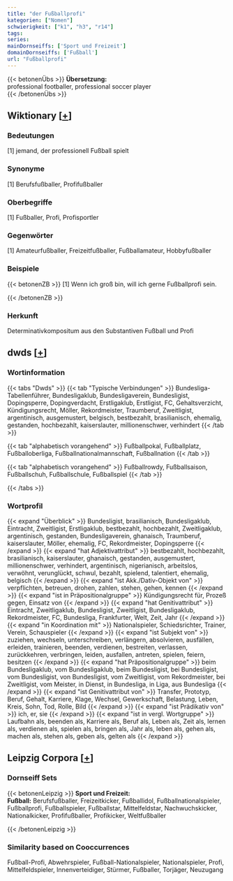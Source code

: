 ```yaml
---
title: "der Fußballprofi"
kategorien: ["Nomen"]
schwierigkeit: ["k1", "h3", "r14"]
tags:
series:
mainDornseiffs: ['Sport und Freizeit']
domainDornseiffs: ['Fußball']
url: "Fußballprofi"
---
```


{{< betonenÜbs >}}
**Übersetzung:**  
professional footballer, professional soccer player  
{{< /betonenÜbs >}}

## Wiktionary [[+](https://de.wiktionary.org/wiki/Fußballprofi)]

### Bedeutungen
[1] jemand, der professionell Fußball spielt  

### Synonyme
[1] Berufsfußballer, Profifußballer  

### Oberbegriffe
[1] Fußballer, Profi, Profisportler  

### Gegenwörter
[1] Amateurfußballer, Freizeitfußballer, Fußballamateur, Hobbyfußballer  

### Beispiele
{{< betonenZB >}}
[1] Wenn ich groß bin, will ich gerne Fußballprofi sein.  

{{< /betonenZB >}}
### Herkunft
Determinativkompositum aus den Substantiven Fußball und Profi  



## dwds [[+](https://www.dwds.de/wb/Fußballprofi)]

### Wortinformation
{{< tabs "Dwds" >}}
{{< tab "Typische Verbindungen" >}}
Bundesliga-Tabellenführer, Bundesligaklub, Bundesligaverein, Bundesligist, Dopingsperre, Dopingverdacht, Erstligaklub, Erstligist, FC, Gehaltsverzicht, Kündigungsrecht, Möller, Rekordmeister, Traumberuf, Zweitligist, argentinisch, ausgemustert, belgisch, bestbezahlt, brasilianisch, ehemalig, gestanden, hochbezahlt, kaiserslauter, millionenschwer, verhindert
{{< /tab >}}

{{< tab "alphabetisch vorangehend" >}}
Fußballpokal, Fußballplatz, Fußballoberliga, Fußballnationalmannschaft, Fußballnation
{{< /tab >}}

{{< tab "alphabetisch vorangehend" >}}
Fußballrowdy, Fußballsaison, Fußballschuh, Fußballschule, Fußballspiel
{{< /tab >}}

{{< /tabs >}}

### Wortprofil
{{< expand "Überblick" >}} Bundesligist, brasilianisch, Bundesligaklub, Eintracht, Zweitligist, Erstligaklub, bestbezahlt, hochbezahlt, Zweitligaklub, argentinisch, gestanden, Bundesligaverein, ghanaisch, Traumberuf, kaiserslauter, Möller, ehemalig, FC, Rekordmeister, Dopingsperre {{< /expand >}}
{{< expand "hat Adjektivattribut" >}} bestbezahlt, hochbezahlt, brasilianisch, kaiserslauter, ghanaisch, gestanden, ausgemustert, millionenschwer, verhindert, argentinisch, nigerianisch, arbeitslos, verwöhnt, verunglückt, schwul, bezahlt, spielend, talentiert, ehemalig, belgisch {{< /expand >}}
{{< expand "ist Akk./Dativ-Objekt von" >}} verpflichten, betreuen, drohen, zahlen, stehen, gehen, kennen {{< /expand >}}
{{< expand "ist in Präpositionalgruppe" >}} Kündigungsrecht für, Prozeß gegen, Einsatz von {{< /expand >}}
{{< expand "hat Genitivattribut" >}} Eintracht, Zweitligaklub, Bundesligist, Zweitligist, Bundesligaklub, Rekordmeister, FC, Bundesliga, Frankfurter, Welt, Zeit, Jahr {{< /expand >}}
{{< expand "in Koordination mit" >}} Nationalspieler, Schiedsrichter, Trainer, Verein, Schauspieler {{< /expand >}}
{{< expand "ist Subjekt von" >}} zuziehen, wechseln, unterschreiben, verlängern, absolvieren, ausfällen, erleiden, trainieren, beenden, verdienen, bestreiten, verlassen, zurückkehren, verbringen, leiden, ausfallen, antreten, spielen, feiern, besitzen {{< /expand >}}
{{< expand "hat Präpositionalgruppe" >}} beim Bundesligaklub, vom Bundesligaklub, beim Bundesligist, bei Bundesligist, vom Bundesligist, von Bundesligist, vom Zweitligist, vom Rekordmeister, bei Zweitligist, vom Meister, in Dienst, in Bundesliga, in Liga, aus Bundesliga {{< /expand >}}
{{< expand "ist Genitivattribut von" >}} Transfer, Prototyp, Beruf, Gehalt, Karriere, Klage, Wechsel, Gewerkschaft, Belastung, Leben, Kreis, Sohn, Tod, Rolle, Bild {{< /expand >}}
{{< expand "ist Prädikativ von" >}} ich, er, sie {{< /expand >}}
{{< expand "ist in vergl. Wortgruppe" >}} Laufbahn als, beenden als, Karriere als, Beruf als, Leben als, Zeit als, lernen als, verdienen als, spielen als, bringen als, Jahr als, leben als, gehen als, machen als, stehen als, geben als, gelten als {{< /expand >}}

## Leipzig Corpora [[+](https://corpora.uni-leipzig.de/en/res?word=Fußballprofi&corpusId=deu_newscrawl-public_2018)]

### Dornseiff Sets
{{< betonenLeipzig >}}
**Sport und Freizeit:**  
**Fußball:** Berufsfußballer, Freizeitkicker, Fußballidol, Fußballnationalspieler, Fußballprofi, Fußballspieler, Fußballstar, Mittelfeldstar, Nachwuchskicker, Nationalkicker, Profifußballer, Profikicker, Weltfußballer  

{{< /betonenLeipzig >}}

### Similarity based on Cooccurrences
Fußball-Profi, Abwehrspieler, Fußball-Nationalspieler, Nationalspieler, Profi, Mittelfeldspieler, Innenverteidiger, Stürmer, Fußballer, Torjäger, Neuzugang

